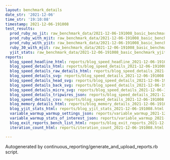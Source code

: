 ```yaml
---
layout: benchmark_details
date_str: '2021-12-06'
time_str: '19:10:08'
timestamp: 2021-12-06-191008
test_results:
  prod_ruby_no_jit: raw_benchmark_data/2021-12-06-191008_basic_benchmark_prod_ruby_no_jit.json
  prod_ruby_with_mjit: raw_benchmark_data/2021-12-06-191008_basic_benchmark_prod_ruby_with_mjit.json
  prod_ruby_with_yjit: raw_benchmark_data/2021-12-06-191008_basic_benchmark_prod_ruby_with_yjit.json
  ruby_30_with_mjit: raw_benchmark_data/2021-12-06-191008_basic_benchmark_ruby_30_with_mjit.json
  yjit_stats: raw_benchmark_data/2021-12-06-191008_basic_benchmark_yjit_stats.json
reports:
  blog_speed_headline_html: reports/blog_speed_headline_2021-12-06-191008.html
  blog_speed_details_html: reports/blog_speed_details_2021-12-06-191008.html
  blog_speed_details_raw_details_html: reports/blog_speed_details_2021-12-06-191008.raw_details.html
  blog_speed_details_svg: reports/blog_speed_details_2021-12-06-191008.svg
  blog_speed_details_head_svg: reports/blog_speed_details_2021-12-06-191008.head.svg
  blog_speed_details_back_svg: reports/blog_speed_details_2021-12-06-191008.back.svg
  blog_speed_details_micro_svg: reports/blog_speed_details_2021-12-06-191008.micro.svg
  blog_speed_details_tripwires_json: reports/blog_speed_details_2021-12-06-191008.tripwires.json
  blog_speed_details_csv: reports/blog_speed_details_2021-12-06-191008.csv
  blog_memory_details_html: reports/blog_memory_details_2021-12-06-191008.html
  blog_yjit_stats_html: reports/blog_yjit_stats_2021-12-06-191008.html
  variable_warmup_warmup_settings_json: reports/variable_warmup_2021-12-06-191008.warmup_settings.json
  variable_warmup_stats_of_interest_json: reports/variable_warmup_2021-12-06-191008.stats_of_interest.json
  blog_exit_reports_bench_list_html: reports/blog_exit_reports_2021-12-06-191008.bench_list.html
  iteration_count_html: reports/iteration_count_2021-12-06-191008.html

---
```

Autogenerated by continuous_reporting/generate_and_upload_reports.rb script.
